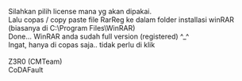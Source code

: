 Silahkan pilih license mana yg akan dipakai.<br/>
Lalu copas / copy paste file RarReg ke dalam folder installasi winRAR (biasanya di C:\Program Files\WinRAR)<br/>
Done... WinRAR anda sudah full version (registered) ^_^<br/>
Ingat, hanya di copas saja.. tidak perlu di klik<br/>
<br/>
Z3R0 (CMTeam)<br/>
CoDAFault
